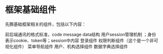 # 框架基础组件

先腾基础框架相关的组件，包括以下内容：

前后端通讯的格式标准，code message data结构
用户session管理机制 ；身份表示cookie、token等；session中内容
登录组件
权限判断组件（这个是一个非可视化组件）
菜单导航组件
用户、机构选择组件
数据字典选择组件
